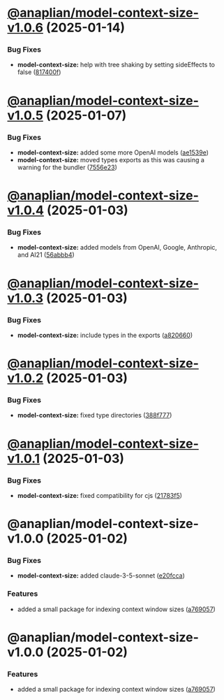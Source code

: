 # [@anaplian/model-context-size-v1.0.6](https://github.com/anaplian-io/anaplian/compare/@anaplian/model-context-size-v1.0.5...@anaplian/model-context-size-v1.0.6) (2025-01-14)


### Bug Fixes

* **model-context-size:** help with tree shaking by setting sideEffects to false ([817400f](https://github.com/anaplian-io/anaplian/commit/817400f4dcff3496f1197ab3e4e7665dfb51d8d3))

# [@anaplian/model-context-size-v1.0.5](https://github.com/anaplian-io/anaplian/compare/@anaplian/model-context-size-v1.0.4...@anaplian/model-context-size-v1.0.5) (2025-01-07)


### Bug Fixes

* **model-context-size:** added some more OpenAI models ([ae1539e](https://github.com/anaplian-io/anaplian/commit/ae1539e760de044ff96633e6ada027c107568eba))
* **model-context-size:** moved types exports as this was causing a warning for the bundler ([7556e23](https://github.com/anaplian-io/anaplian/commit/7556e2395777ee569dac60370d0fd7dcff9e51e2))

# [@anaplian/model-context-size-v1.0.4](https://github.com/anaplian-io/anaplian/compare/@anaplian/model-context-size-v1.0.3...@anaplian/model-context-size-v1.0.4) (2025-01-03)


### Bug Fixes

* **model-context-size:** added models from OpenAI, Google, Anthropic, and AI21 ([56abbb4](https://github.com/anaplian-io/anaplian/commit/56abbb451ba4b56888adcf736fdffd027123cfd6))

# [@anaplian/model-context-size-v1.0.3](https://github.com/anaplian-io/anaplian/compare/@anaplian/model-context-size-v1.0.2...@anaplian/model-context-size-v1.0.3) (2025-01-03)


### Bug Fixes

* **model-context-size:** include types in the exports ([a820660](https://github.com/anaplian-io/anaplian/commit/a82066097737ce25e8c5c003b9cc560274a577c4))

# [@anaplian/model-context-size-v1.0.2](https://github.com/anaplian-io/anaplian/compare/@anaplian/model-context-size-v1.0.1...@anaplian/model-context-size-v1.0.2) (2025-01-03)


### Bug Fixes

* **model-context-size:** fixed type directories ([388f777](https://github.com/anaplian-io/anaplian/commit/388f7770858b0e0b5fda274b9f1248f0039bdaf1))

# [@anaplian/model-context-size-v1.0.1](https://github.com/anaplian-io/anaplian/compare/@anaplian/model-context-size-v1.0.0...@anaplian/model-context-size-v1.0.1) (2025-01-03)


### Bug Fixes

* **model-context-size:** fixed compatibility for cjs ([21783f5](https://github.com/anaplian-io/anaplian/commit/21783f5d5a8cb7785466054020970c2536410046))

# @anaplian/model-context-size-v1.0.0 (2025-01-02)


### Bug Fixes

* **model-context-size:** added claude-3-5-sonnet ([e20fcca](https://github.com/anaplian-io/anaplian/commit/e20fccae72b93984b6befffe9fc6eef25101df10))


### Features

* added a small package for indexing context window sizes ([a769057](https://github.com/anaplian-io/anaplian/commit/a769057e31577cbebf5e9233d69eaceb1c848268))

# @anaplian/model-context-size-v1.0.0 (2025-01-02)


### Features

* added a small package for indexing context window sizes ([a769057](https://github.com/anaplian-io/anaplian/commit/a769057e31577cbebf5e9233d69eaceb1c848268))
